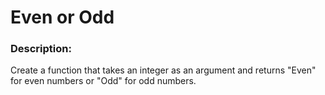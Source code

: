# Even or Odd

### Description:

Create a function that takes an integer as an argument and returns "Even" for even numbers or "Odd" for odd numbers.